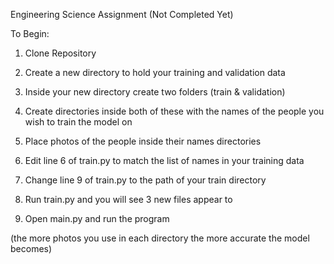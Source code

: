 Engineering Science Assignment (Not Completed Yet)

To Begin:

1. Clone Repository

2. Create a new directory to hold your training and validation data

3. Inside your new directory create two folders (train & validation)

4. Create directories inside both of these with the names of the people you wish to train the model on

5. Place photos of the people inside their names directories

6. Edit line 6 of train.py to match the list of names in your training data

7. Change line 9 of train.py to the path of your train directory

8. Run train.py and you will see 3 new files appear to

9. Open main.py and run the program

(the more photos you use in each directory the more accurate the model becomes)
